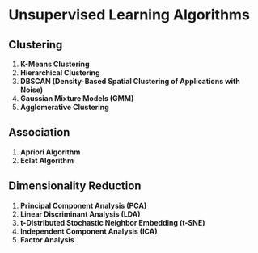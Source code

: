 # Unsupervised Learning Algorithms

## Clustering
1. **K-Means Clustering**
2. **Hierarchical Clustering**
3. **DBSCAN (Density-Based Spatial Clustering of Applications with Noise)**
4. **Gaussian Mixture Models (GMM)**
5. **Agglomerative Clustering**

## Association
1. **Apriori Algorithm**
2. **Eclat Algorithm**

## Dimensionality Reduction
1. **Principal Component Analysis (PCA)**
2. **Linear Discriminant Analysis (LDA)**
3. **t-Distributed Stochastic Neighbor Embedding (t-SNE)**
4. **Independent Component Analysis (ICA)**
5. **Factor Analysis**

